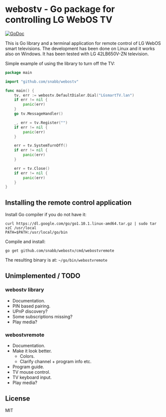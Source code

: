 webostv - Go package for controlling LG WebOS TV
================================================

[![GoDoc](https://godoc.org/github.com/snabb/webostv?status.svg)](https://godoc.org/github.com/snabb/webostv)

This is Go library and a terminal application for remote control of
LG WebOS smart televisions. The development has been done on Linux and it
works also on Windows. It has been tested with LG 42LB650V-ZN television.

Simple example of using the library to turn off the TV:

```Go
package main

import "github.com/snabb/webostv"

func main() {
	tv, err := webostv.DefaultDialer.Dial("LGsmartTV.lan")
	if err != nil {
		panic(err)
	}
	go tv.MessageHandler()

	_, err = tv.Register("")
	if err != nil {
		panic(err)
	}

	err = tv.SystemTurnOff()
	if err != nil {
		panic(err)
	}

	err = tv.Close()
	if err != nil {
		panic(err)
	}
}
```

Installing the remote control application
-----------------------------------------

Install Go compiler if you do not have it:
```
curl https://dl.google.com/go/go1.10.1.linux-amd64.tar.gz | sudo tar xzC /usr/local
PATH=$PATH:/usr/local/go/bin
```

Compile and install:
```
go get github.com/snabb/webostv/cmd/webostvremote
```
The resulting binary is at: `~/go/bin/webostvremote`


Unimplemented / TODO
--------------------

### webostv library

- Documentation.
- PIN based pairing.
- UPnP discovery?
- Some subscriptions missing?
- Play media? 

### webostvremote 

- Documentation.
- Make it look better.
  * Colors.
  * Clarify channel + program info etc.
- Program guide.
- TV mouse control.
- TV keyboard input.
- Play media?


License
-------

MIT
